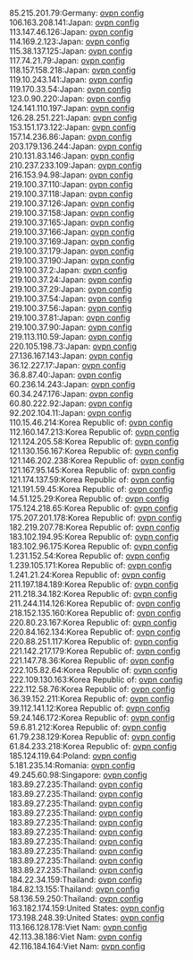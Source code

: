 85.215.201.79:Germany: [ovpn config](vpn/85_215_201_79.ovpn)  
106.163.208.141:Japan: [ovpn config](vpn/106_163_208_141.ovpn)  
113.147.46.126:Japan: [ovpn config](vpn/113_147_46_126.ovpn)  
114.169.2.123:Japan: [ovpn config](vpn/114_169_2_123.ovpn)  
115.38.137.125:Japan: [ovpn config](vpn/115_38_137_125.ovpn)  
117.74.21.79:Japan: [ovpn config](vpn/117_74_21_79.ovpn)  
118.157.158.218:Japan: [ovpn config](vpn/118_157_158_218.ovpn)  
119.10.243.141:Japan: [ovpn config](vpn/119_10_243_141.ovpn)  
119.170.33.54:Japan: [ovpn config](vpn/119_170_33_54.ovpn)  
123.0.90.220:Japan: [ovpn config](vpn/123_0_90_220.ovpn)  
124.141.110.197:Japan: [ovpn config](vpn/124_141_110_197.ovpn)  
126.28.251.221:Japan: [ovpn config](vpn/126_28_251_221.ovpn)  
153.151.173.122:Japan: [ovpn config](vpn/153_151_173_122.ovpn)  
157.14.236.86:Japan: [ovpn config](vpn/157_14_236_86.ovpn)  
203.179.136.244:Japan: [ovpn config](vpn/203_179_136_244.ovpn)  
210.131.83.146:Japan: [ovpn config](vpn/210_131_83_146.ovpn)  
210.237.233.109:Japan: [ovpn config](vpn/210_237_233_109.ovpn)  
216.153.94.98:Japan: [ovpn config](vpn/216_153_94_98.ovpn)  
219.100.37.110:Japan: [ovpn config](vpn/219_100_37_110.ovpn)  
219.100.37.118:Japan: [ovpn config](vpn/219_100_37_118.ovpn)  
219.100.37.126:Japan: [ovpn config](vpn/219_100_37_126.ovpn)  
219.100.37.158:Japan: [ovpn config](vpn/219_100_37_158.ovpn)  
219.100.37.165:Japan: [ovpn config](vpn/219_100_37_165.ovpn)  
219.100.37.166:Japan: [ovpn config](vpn/219_100_37_166.ovpn)  
219.100.37.169:Japan: [ovpn config](vpn/219_100_37_169.ovpn)  
219.100.37.179:Japan: [ovpn config](vpn/219_100_37_179.ovpn)  
219.100.37.190:Japan: [ovpn config](vpn/219_100_37_190.ovpn)  
219.100.37.2:Japan: [ovpn config](vpn/219_100_37_2.ovpn)  
219.100.37.24:Japan: [ovpn config](vpn/219_100_37_24.ovpn)  
219.100.37.29:Japan: [ovpn config](vpn/219_100_37_29.ovpn)  
219.100.37.54:Japan: [ovpn config](vpn/219_100_37_54.ovpn)  
219.100.37.56:Japan: [ovpn config](vpn/219_100_37_56.ovpn)  
219.100.37.81:Japan: [ovpn config](vpn/219_100_37_81.ovpn)  
219.100.37.90:Japan: [ovpn config](vpn/219_100_37_90.ovpn)  
219.113.110.59:Japan: [ovpn config](vpn/219_113_110_59.ovpn)  
220.105.198.73:Japan: [ovpn config](vpn/220_105_198_73.ovpn)  
27.136.167.143:Japan: [ovpn config](vpn/27_136_167_143.ovpn)  
36.12.227.17:Japan: [ovpn config](vpn/36_12_227_17.ovpn)  
36.8.87.40:Japan: [ovpn config](vpn/36_8_87_40.ovpn)  
60.236.14.243:Japan: [ovpn config](vpn/60_236_14_243.ovpn)  
60.34.247.176:Japan: [ovpn config](vpn/60_34_247_176.ovpn)  
60.80.222.92:Japan: [ovpn config](vpn/60_80_222_92.ovpn)  
92.202.104.11:Japan: [ovpn config](vpn/92_202_104_11.ovpn)  
110.15.46.214:Korea Republic of: [ovpn config](vpn/110_15_46_214.ovpn)  
112.160.147.213:Korea Republic of: [ovpn config](vpn/112_160_147_213.ovpn)  
121.124.205.58:Korea Republic of: [ovpn config](vpn/121_124_205_58.ovpn)  
121.130.156.167:Korea Republic of: [ovpn config](vpn/121_130_156_167.ovpn)  
121.146.202.238:Korea Republic of: [ovpn config](vpn/121_146_202_238.ovpn)  
121.167.95.145:Korea Republic of: [ovpn config](vpn/121_167_95_145.ovpn)  
121.174.137.59:Korea Republic of: [ovpn config](vpn/121_174_137_59.ovpn)  
121.191.59.45:Korea Republic of: [ovpn config](vpn/121_191_59_45.ovpn)  
14.51.125.29:Korea Republic of: [ovpn config](vpn/14_51_125_29.ovpn)  
175.124.218.65:Korea Republic of: [ovpn config](vpn/175_124_218_65.ovpn)  
175.207.201.178:Korea Republic of: [ovpn config](vpn/175_207_201_178.ovpn)  
182.219.207.78:Korea Republic of: [ovpn config](vpn/182_219_207_78.ovpn)  
183.102.194.95:Korea Republic of: [ovpn config](vpn/183_102_194_95.ovpn)  
183.102.96.175:Korea Republic of: [ovpn config](vpn/183_102_96_175.ovpn)  
1.231.152.54:Korea Republic of: [ovpn config](vpn/1_231_152_54.ovpn)  
1.239.105.171:Korea Republic of: [ovpn config](vpn/1_239_105_171.ovpn)  
1.241.21.24:Korea Republic of: [ovpn config](vpn/1_241_21_24.ovpn)  
211.197.184.189:Korea Republic of: [ovpn config](vpn/211_197_184_189.ovpn)  
211.218.34.182:Korea Republic of: [ovpn config](vpn/211_218_34_182.ovpn)  
211.244.114.126:Korea Republic of: [ovpn config](vpn/211_244_114_126.ovpn)  
218.152.135.160:Korea Republic of: [ovpn config](vpn/218_152_135_160.ovpn)  
220.80.23.167:Korea Republic of: [ovpn config](vpn/220_80_23_167.ovpn)  
220.84.162.134:Korea Republic of: [ovpn config](vpn/220_84_162_134.ovpn)  
220.88.251.117:Korea Republic of: [ovpn config](vpn/220_88_251_117.ovpn)  
221.142.217.179:Korea Republic of: [ovpn config](vpn/221_142_217_179.ovpn)  
221.147.78.36:Korea Republic of: [ovpn config](vpn/221_147_78_36.ovpn)  
222.105.82.64:Korea Republic of: [ovpn config](vpn/222_105_82_64.ovpn)  
222.109.130.163:Korea Republic of: [ovpn config](vpn/222_109_130_163.ovpn)  
222.112.58.76:Korea Republic of: [ovpn config](vpn/222_112_58_76.ovpn)  
36.39.152.211:Korea Republic of: [ovpn config](vpn/36_39_152_211.ovpn)  
39.112.141.12:Korea Republic of: [ovpn config](vpn/39_112_141_12.ovpn)  
59.24.146.172:Korea Republic of: [ovpn config](vpn/59_24_146_172.ovpn)  
59.6.81.212:Korea Republic of: [ovpn config](vpn/59_6_81_212.ovpn)  
61.79.238.129:Korea Republic of: [ovpn config](vpn/61_79_238_129.ovpn)  
61.84.233.218:Korea Republic of: [ovpn config](vpn/61_84_233_218.ovpn)  
185.124.119.64:Poland: [ovpn config](vpn/185_124_119_64.ovpn)  
5.181.235.14:Romania: [ovpn config](vpn/5_181_235_14.ovpn)  
49.245.60.98:Singapore: [ovpn config](vpn/49_245_60_98.ovpn)  
183.89.27.235:Thailand: [ovpn config](vpn/183_89_27_235.ovpn)  
183.89.27.235:Thailand: [ovpn config](vpn/183_89_27_235.ovpn)  
183.89.27.235:Thailand: [ovpn config](vpn/183_89_27_235.ovpn)  
183.89.27.235:Thailand: [ovpn config](vpn/183_89_27_235.ovpn)  
183.89.27.235:Thailand: [ovpn config](vpn/183_89_27_235.ovpn)  
183.89.27.235:Thailand: [ovpn config](vpn/183_89_27_235.ovpn)  
183.89.27.235:Thailand: [ovpn config](vpn/183_89_27_235.ovpn)  
183.89.27.235:Thailand: [ovpn config](vpn/183_89_27_235.ovpn)  
183.89.27.235:Thailand: [ovpn config](vpn/183_89_27_235.ovpn)  
183.89.27.235:Thailand: [ovpn config](vpn/183_89_27_235.ovpn)  
184.22.34.159:Thailand: [ovpn config](vpn/184_22_34_159.ovpn)  
184.82.13.155:Thailand: [ovpn config](vpn/184_82_13_155.ovpn)  
58.136.59.250:Thailand: [ovpn config](vpn/58_136_59_250.ovpn)  
163.182.174.159:United States: [ovpn config](vpn/163_182_174_159.ovpn)  
173.198.248.39:United States: [ovpn config](vpn/173_198_248_39.ovpn)  
113.166.128.178:Viet Nam: [ovpn config](vpn/113_166_128_178.ovpn)  
42.113.38.186:Viet Nam: [ovpn config](vpn/42_113_38_186.ovpn)  
42.116.184.164:Viet Nam: [ovpn config](vpn/42_116_184_164.ovpn)  
